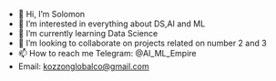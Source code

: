 - 👋 Hi, I’m Solomon
- 👀 I’m interested in everything about DS,AI and ML
- 🌱 I’m currently learning Data Science
- 💞️ I’m looking to collaborate on projects related on number 2 and 3
- 📫 How to reach me Telegram: @AI_ML_Empire
- Email: kozzonglobalco@gmail.com

<!---
Kozzongl/Kozzongl is a ✨ special ✨ repository because its `README.md` (this file) appears on your GitHub profile.
You can click the Preview link to take a look at your changes.
--->

